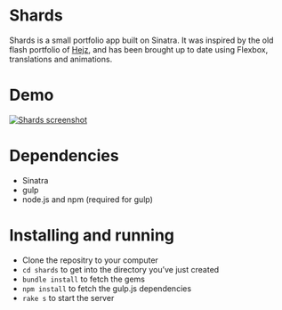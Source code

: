 # Shards

Shards is a small portfolio app built on Sinatra. It was inspired by the old flash portfolio of [Hejz](http://hejz.com/), and has been brought up to date using Flexbox, translations and animations.

# Demo

[ ![Shards screenshot](https://raw.github.com/gosseti/shards/master/public/images/shards_screenshot.png "Shards") ](http://shards.gosseti.com/ "Shards")

# Dependencies

- Sinatra
- gulp
- node.js and npm (required for gulp)

# Installing and running

- Clone the repositry to your computer
- `cd shards` to get into the directory you’ve just created
- `bundle install` to fetch the gems
- `npm install` to fetch the gulp.js dependencies
- `rake s` to start the server